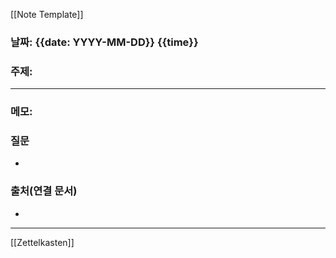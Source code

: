 [[Note Template]]

### 날짜: {{date: YYYY-MM-DD}} {{time}}

### 주제: 
----
### 메모: 
> 
### 질문
-  
### 출처(연결 문서)
- 

---
[[Zettelkasten]]